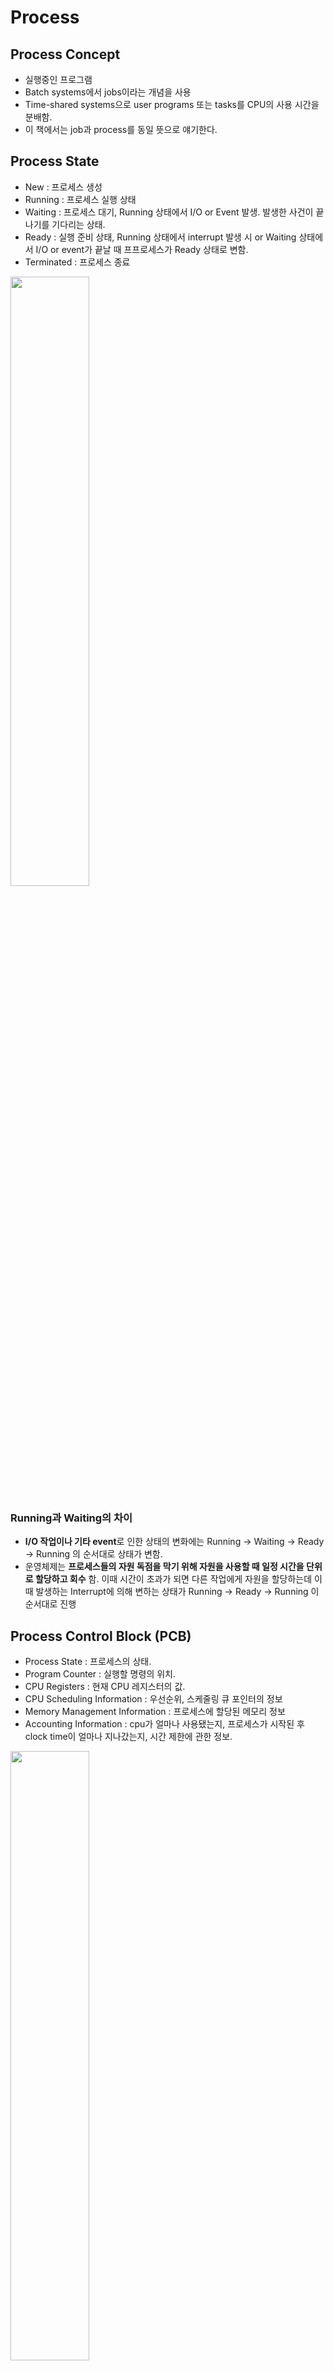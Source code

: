 # Process

## Process Concept
- 실행중인 프로그램  
- Batch systems에서 jobs이라는 개념을 사용   
- Time-shared systems으로 user programs 또는 tasks를 CPU의 사용 시간을 분배함. 
- 이 책에서는 job과 process를 동일 뜻으로 얘기한다.  

## Process State  
- New : 프로세스 생성  
- Running : 프로세스 실행 상태  
- Waiting : 프로세스 대기, Running 상태에서 I/O or Event 발생. 발생한 사건이 끝나기를 기다리는 상태.  
- Ready : 실행 준비 상태, Running 상태에서 interrupt 발생 시 or Waiting 상태에서 I/O or event가 끝날 때 프프로세스가 Ready 상태로 변함.  
- Terminated : 프로세스 종료  
<img src="/Operating System/캡처/5.png" width="50%" height="50%">

### Running과 Waiting의 차이  
- **I/O 작업이나 기타 event**로 인한 상태의 변화에는 Running -> Waiting -> Ready -> Running 의 순서대로 상태가 변함.
- 운영체제는 **프로세스들의 자원 독점을 막기 위해 자원을 사용할 때 일정 시간을 단위로 할당하고 회수** 함. 이때 시간이 초과가 되면 다른 작업에게 자원을 할당하는데 이때 발생하는 Interrupt에 의해 변하는 상태가 Running -> Ready -> Running 이 순서대로 진행  

## Process Control Block (PCB)
- Process State : 프로세스의 상태.  
- Program Counter : 실행할 명령의 위치.  
- CPU Registers : 현재 CPU 레지스터의 값.  
- CPU Scheduling Information : 우선순위, 스케줄링 큐 포인터의 정보  
- Memory Management Information : 프로세스에 할당된 메모리 정보  
- Accounting Information : cpu가 얼마나 사용됐는지,  프로세스가 시작된 후 clock time이 얼마나 지나갔는지, 시간 제한에 관한 정보.  
<img src="/Operating System/캡처/6.png" width="50%" height="50%">

## Context Switching   
- CPU가 **한 개의 Task(Process / Thread)** 를 실행하고 있는 상태에서 **Interrupt 요청**에 의해 **다른 Task**로 실행이 전환되는 과정에서 **기존의 Task 상태 및 Register 값들에 대한 정보 (Context)를 저장하고 새로운 Task 의 Context 정보로 교체하는 작업.**
- 대부분의 정보는 **Register 에 저장되며 PCB(Process Control Block)** 으로 관리.
- **Context Switching 때 해당 CPU는 아무런 일을 하지 못한다**. 즉 Context Switching이 잦아지면 오히려 오버헤드가 발생해 효율(성능)이 떨어진다.

## Threads   
- 프로세스(process) 내에서 실제로 작업을 수행하는 주체를 의미  
- 모든 프로세스에는 한 개 이상의 스레드가 존재하여 작업을 수행합니다.
- 두 개 이상의 스레드를 가지는 프로세스를 **멀티스레드 프로세스(multi-threaded process)** 라고 한다.  

## Schedulers
- 레디 큐에 존재하는 프로세스들을 특정한 우선순위를 기반으로 CPU를 할당받게 해주는 역할을 함.  

### Short-tearm scheduler (CPU Scheduler)  
- 메모리에 있는 프로세스 중에서 프로세스가 CPU 점유권을 가질 때 어떤 프로세스가 선택되는지를 결정하는 스케줄러  
- Ready Queue에 있는 Processes 중 어느 Process를 Running 할 것인지 결정.  

### Long-term scheduler (Job Scheduler)
- 하드 디스크에서 메모리로 프로세스를 load하는 역할을 한다.   
- 대부분의 프로세스들은 **I/O bound or CPU bound**로 **프로세스의 우선순위가 결정**된다.
- job scheduler가 Hard Disk에 있는 Process들을 적절히 올려주는 것이 중요!  


### Midium-term scheduler  
- 메모리에 있는 Process 개수를 줄이고 싶을 때 사용됨.  
- 메모리에 올라온 Process를 삭제하고, 디스크에 저장한다. (Swapping)  

#### Bound Process 
- I/O bound Process : 주로 I/O 장치에 접근하여 작업을 수행하는 프로세스로, 짧지만 많은 CPU burst를 가짐.  
- CPU bound Process : 주로 복잡한연산과 같은 CPU를 많이 사용한느 프로세스로, 길지만 적은 CPU burst를 가짐  
- 일반적으로 우선순위는 I/O > CPU지만, Hard disk에서 데이터가 load 되는 동안 CPU는 연산을 멈추고 기다려야 해 성능을 떨어트림.

## Process Creation  
- Parent Process는 Child Process를 만들고, 다른 프로세스를 트리 형태로 만든다.  
- Process는 **Process Identifier (pid)** 를 통해 구별되고 관리된다.  

<img src="/Operating System/캡처/7.png" width="50%" height="50%">

- Address Space 측에서 Child는 부모의 복제본이면서 자신 고유의 프로그램을 소유함.  

### Unix Example  
- fork() : 자식 프로세스를 생성하는 System call. 부모 프로세스에서는 자식 프로세스의 PID값을 반환 받고 자식 프로세스에서는 0 값을 반환 받음.   
- exec() : 현재 프로세스를 지우고 새로운 프로그램으로 대체함. 

<img src="/Operating System/캡처/8.png" width="50%" height="50%">


## Process Termination  
- Process 마지막 줄에 exit() System call을 사용해 종료. 상태를 부모에게 반환 **(wait(&pid) 를 통해)**  
- 비정상적인 프로세스를 종료하기 위해 **abort() System Call** 사용.  

### Uabnormal Process
- Zombie Process : 자식 프로세스가 먼저 종료되었지만 **부모 프로세스가 자식 프로세스의 종료 상태를 회수하지 못했을 경우**에 자식 프로세스를 좀비 프로세스라고 한다. (wait()의 값을 못 받을 경우)  
- Ophren Process : **부모 프로세스가 자식 프로세스보다 먼저 종료**되면 자식 프로세스는 고아 프로세스가 된다. (wait()를 호출하지않고 먼저 종료 된 경우)  

## InterProcess Communication (IPC)  
- 프로세스 시스템은 Independent or cooperating함.  
- Cooperating Process는 다른 Processes에게 영향을 끼치거나 영향을 받음  
- Message Queue, Shared Memory가 있다.  

## Synchronization  
- Messege Psssing은 blocking or non-blocking 방식으로 동작된다.  

### Blocking and Non-Blocking  
- Blocking은 Synchonous를 고려한다.  
  1. Blokcing Send : Sender는 Receiver가 Message를 받을 때 까지 block 상태로 있는다.  
  2. Blocking Receive : Receiver는 Message가 이용 가능할 때 까지 Block 상태가 된다.  
  
- Non-blocking은 Asynchronous를 고려한다.  
  1. Non-Blocking Send : Sender는 메세지를 보내고 자기 할 일을 한다.  
  2. Non-Blocking Receive : Receiver는 Valid Message or Null Message를 받는다.  

### Shared Memory  

### Message Queue  
- send(message), receive(message) 2개의 Operation이 있다.  
- 메세지의 크기는 고정 or 변할 수 있다.  
- **Communication Link**를 통해 메세지를 주고 받는다.  

#### Implementation of Communication Link  
- Physical 
  1. Shared Memory  
  2. Hardware bus  
  3. Network  
  
- Logical 
  1. Direct or Indirect (Pid or Port Number)  
  2. Synchronous or Asynchronous (ACK 사용 or ACK 사용 X)  
  3. Automatic or Explicit Buffering  
  

## Comminucations in Client-Server Systems  
- Sockets  
- Remote Procedure Calls  
- Pipe  
- Remote Method Invocation (Java)  

### Sockets  
- **IP 주소와 Port Number**를 이용해 Communication 하는 방법

### Remote Procedure Calls (RPC)  
- RPC는 IPC 방법의 한 종류로 원격지의 프로세스에 접근하여 프로시저 또는 함수를 호출하여 사용하는 방법  
- Stub : 서버 프로시저에 대학 클라이언트의 Proxy  

### Pipe
- 두 Process와 통신을 하기 위해 도관을 만드는 방법  
- 보통 **Parent-Child간 통신**을 하기 위한 Hotline  
